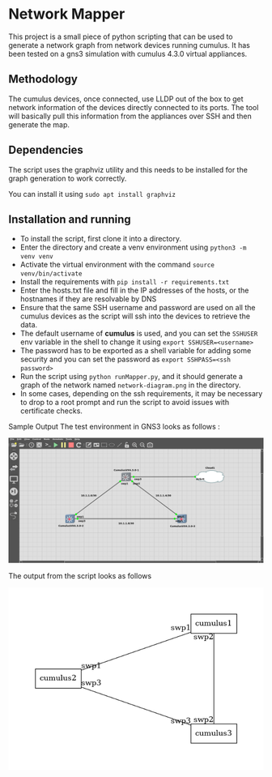 # Network Mapper 
This project is a small piece of python scripting that can be used to
generate a network graph from network devices running cumulus. It has been tested on 
a gns3 simulation with cumulus 4.3.0 virtual appliances.

## Methodology
The cumulus devices, once connected, use LLDP out of the box to get network information of the devices directly connected to 
its ports. The tool will basically pull this information from the appliances over SSH and then generate the map.

## Dependencies
The script uses the graphviz utility and this needs to be installed for the graph generation to work correctly. 

You can install it using `sudo apt install graphviz`

## Installation and running 
* To install the script, first clone it into a directory.
* Enter the directory and create a venv environment using `python3 -m venv venv`
* Activate the virtual environment with the command `source venv/bin/activate`
* Install the requirements with `pip install -r requirements.txt`
* Enter the hosts.txt file and fill in the IP addresses of the hosts, or the hostnames if they are resolvable by DNS
* Ensure that the same SSH username and password are used on all the cumulus devices as the script will ssh into the 
  devices to retrieve the data.
* The default username of **cumulus** is used, and you can set the `SSHUSER` env variable in the shell to change it using `export SSHUSER=<username>`  
* The password has to be exported as a shell variable for adding some security and you can set the password as `export SSHPASS=<ssh password>`
* Run the script using `python runMapper.py`, and it should generate a graph of the network named `network-diagram.png` in the directory.
* In some cases, depending on the ssh requirements, it may be necessary to drop to a root prompt and run the script to avoid issues with certificate checks.

Sample Output 
The test environment in GNS3 looks as follows :

![GNS test](GNS3_network_layout.png)

The output from the script looks as follows

![Script output](network-diagram.png)
